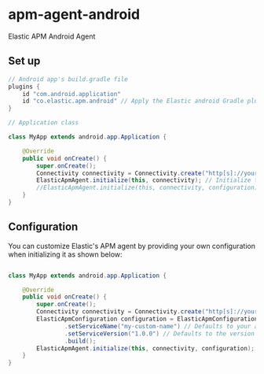 # apm-agent-android

Elastic APM Android Agent

## Set up

```groovy
// Android app's build.gradle file
plugins {
    id "com.android.application"
    id "co.elastic.apm.android" // Apply the Elastic android Gradle plugin to your App.
}
```

```java
// Application class

class MyApp extends android.app.Application {

    @Override
    public void onCreate() {
        super.onCreate();
        Connectivity connectivity = Connectivity.create("http[s]://your.endpoint"); // .withAuthToken("your-auth-token");
        ElasticApmAgent.initialize(this, connectivity); // Initialize the Elastic APM agent once.
        //ElasticApmAgent.initialize(this, connectivity, configuration); optional with custom config.
    }
}
```

## Configuration

You can customize Elastic's APM agent by providing your own configuration when initializing it as
shown below:

```java

class MyApp extends android.app.Application {

    @Override
    public void onCreate() {
        super.onCreate();
        Connectivity connectivity = Connectivity.create("http[s]://your.endpoint");
        ElasticApmConfiguration configuration = ElasticApmConfiguration.builder()
                .setServiceName("my-custom-name") // Defaults to your app's package name.
                .setServiceVersion("1.0.0") // Defaults to the version set in `android.defaultConfig.versionName` in the build.gradle file.
                .build();
        ElasticApmAgent.initialize(this, connectivity, configuration);
    }
}
```